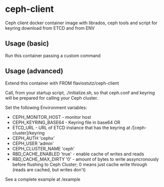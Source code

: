 # ceph-client
Ceph client docker container image with librados, ceph tools and script for keyring download from ETCD and from ENV

## Usage (basic)
Run this container passing a custom command

## Usage (advanced)
Extend this container with
FROM flaviostutz/ceph-client

Call, from your startup script, ./initialize.sh, so that ceph.conf and keyring will be prepared for calling your Ceph cluster.

Set the following Environment variables:

* CEPH\_MONITOR\_HOST - monitor host
* CEPH\_KEYRING\_BASE64 - Keyring file in base64 OR
* ETCD\_URL - URL of ETCD instance that has the keyring at /[ceph-cluster]/keyring
* CEPH\_AUTH 'cephx'
* CEPH\_USER 'admin'
* CEPH\_CLUSTER\_NAME 'ceph'
* RBD\_CACHE\_ENABLED 'true' - enable cache of writes and reads
* RBD\_CACHE\_MAX\_DIRTY '0' - amount of bytes to write assyncronously before flushing to Ceph Cluster; 0 means just cache write through (reads are cached, but writes don't)

See a complete example at /example
